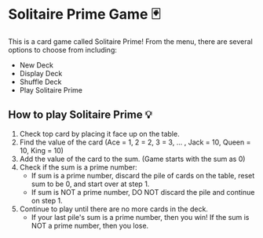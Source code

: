 # Solitaire Prime Game 🃏
This is a card game called Solitaire Prime! From the menu, there are several options to choose from including:
- New Deck
- Display Deck
- Shuffle Deck
- Play Solitaire Prime

## How to play Solitaire Prime 💡
1. Check top card by placing it face up on the table.
2. Find the value of the card (Ace = 1, 2 = 2, 3 = 3, ... , Jack = 10, Queen = 10, King = 10)
3. Add the value of the card to the sum. (Game starts with the sum as 0)
4. Check if the sum is a prime number:
    - If sum is a prime number, discard the pile of cards on the table, reset sum to be 0, and start over at step 1.
    - If sum is NOT a prime number, DO NOT discard the pile and continue on step 1.
4. Continue to play until there are no more cards in the deck. 
    - If your last pile's sum is a prime number, then you win! If the sum is NOT a prime number, then you lose. 